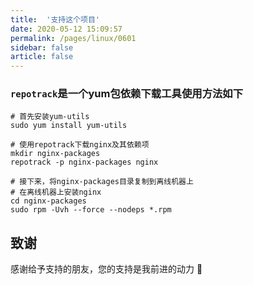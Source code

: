 ```yaml
---
title:  '支持这个项目'
date: 2020-05-12 15:09:57
permalink: /pages/linux/0601
sidebar: false
article: false
---
```


### `repotrack`是一个yum包依赖下载工具使用方法如下

```
# 首先安装yum-utils
sudo yum install yum-utils

# 使用repotrack下载nginx及其依赖项
mkdir nginx-packages
repotrack -p nginx-packages nginx

# 接下来，将nginx-packages目录复制到离线机器上
# 在离线机器上安装nginx
cd nginx-packages
sudo rpm -Uvh --force --nodeps *.rpm
```


## 致谢
感谢给予支持的朋友，您的支持是我前进的动力 🎉
